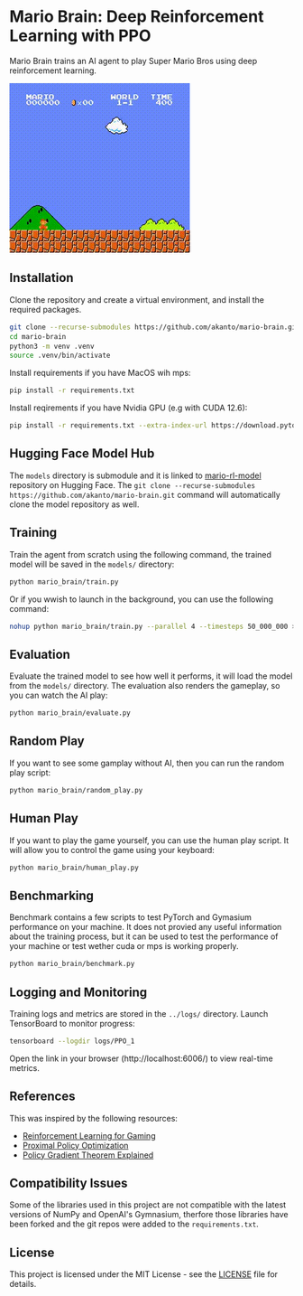 # Mario Brain: Deep Reinforcement Learning with PPO

Mario Brain trains an AI agent to play Super Mario Bros using deep reinforcement learning.

![Mario Gameplay](./videos/mario_gameplay.gif)

## Installation

Clone the repository and create a virtual environment, and install the required packages.

```bash
git clone --recurse-submodules https://github.com/akanto/mario-brain.git
cd mario-brain
python3 -m venv .venv
source .venv/bin/activate
```

Install requirements if you have MacOS wih mps:

```bash
pip install -r requirements.txt
```

Install reqirements if you have Nvidia GPU (e.g with CUDA 12.6):

```bash
pip install -r requirements.txt --extra-index-url https://download.pytorch.org/whl/cu126
```

## Hugging Face Model Hub

The `models` directory is submodule and it is linked to [mario-rl-model](https://huggingface.co/akantox/mario-rl-model) repository on Hugging Face. The `git clone --recurse-submodules https://github.com/akanto/mario-brain.git` command will automatically clone the model repository as well.

## Training

Train the agent from scratch using the following command, the trained model will be saved in the `models/` directory:

```bash
python mario_brain/train.py
```

Or if you wwish to launch in the background, you can use the following command:

```bash
nohup python mario_brain/train.py --parallel 4 --timesteps 50_000_000 > train.log 2>&1 &
```

## Evaluation

Evaluate the trained model to see how well it performs, it will load the model from the `models/` directory. The evaluation also renders the gameplay, so you can watch the AI play:

```bash
python mario_brain/evaluate.py
```

## Random Play

If you want to see some gamplay without AI, then you can run the random play script:

```bash
python mario_brain/random_play.py
```

## Human Play

If you want to play the game yourself, you can use the human play script. It will allow you to control the game using your keyboard:

```bash
python mario_brain/human_play.py
```

## Benchmarking

Benchmark contains a few scripts to test PyTorch and Gymasium performance on your machine. It does not provied any useful information about the training process, but it can be used to test the performance of your machine or test wether cuda or mps is working properly.

```bash
python mario_brain/benchmark.py
```

## Logging and Monitoring

Training logs and metrics are stored in the `../logs/` directory. Launch TensorBoard to monitor progress:

```bash
tensorboard --logdir logs/PPO_1
```

Open the link in your browser (http://localhost:6006/) to view real-time metrics.

## References

This was inspired by the following resources:

- [Reinforcement Learning for Gaming](https://youtu.be/dWmJ5CXSKdw)
- [Proximal Policy Optimization](https://youtu.be/5P7I-xPq8u8)
- [Policy Gradient Theorem Explained](https://youtu.be/cQfOQcpYRzE)

## Compatibility Issues

Some of the libraries used in this project are not compatible with the latest versions of NumPy and OpenAI's Gymnasium, therfore those libraries have been forked and the git repos were added to the `requirements.txt`.

## License

This project is licensed under the MIT License - see the [LICENSE](LICENSE) file for details.
